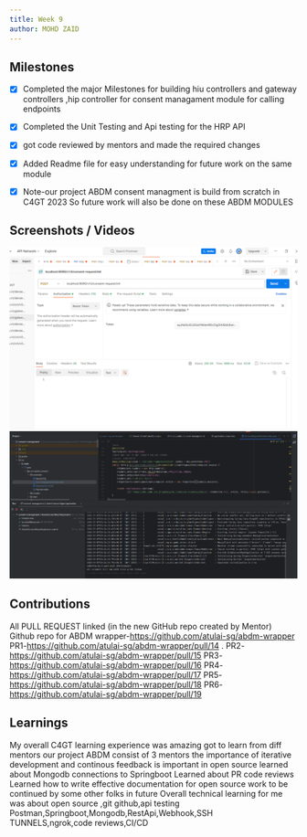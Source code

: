 ```yaml
---
title: Week 9
author: MOHD ZAID 
---
```


## Milestones
- [x] Completed the major Milestones for building hiu controllers and gateway controllers ,hip controller for consent managament module for calling endpoints
- [x] Completed the Unit Testing and Api testing for the HRP API
- [x] got code reviewed by mentors and made the required changes

- [x] Added Readme file for easy understanding for future work on the same module
- [x] Note-our project ABDM consent managment is build from scratch in C4GT 2023 So future work will also be done on these ABDM  MODULES

## Screenshots / Videos

![Alt text](image-7.png)
![Alt text](image-8.png)

## Contributions
All PULL REQUEST linked (in the new GitHub repo created by Mentor)
Github repo for ABDM wrapper-https://github.com/atulai-sg/abdm-wrapper
PR1-https://github.com/atulai-sg/abdm-wrapper/pull/14 .
PR2-https://github.com/atulai-sg/abdm-wrapper/pull/15
PR3-https://github.com/atulai-sg/abdm-wrapper/pull/16
PR4-https://github.com/atulai-sg/abdm-wrapper/pull/17
PR5-https://github.com/atulai-sg/abdm-wrapper/pull/18
PR6-https://github.com/atulai-sg/abdm-wrapper/pull/19


## Learnings

My overall C4GT learning experience was amazing
got to learn from diff mentors 
our project ABDM consist of 3 mentors
the importance of iterative development and continous feedback is important in open source 
learned about Mongodb connections to Springboot 
Learned about PR code reviews 
Learned how to write effective documentation for open source work to be continued by some other folks in future 
Overall technical learning for me was about open source ,git github,api testing Postman,Springboot,Mongodb,RestApi,Webhook,SSH TUNNELS,ngrok,code reviews,CI/CD

